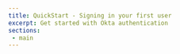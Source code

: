 ```yaml
---
title: QuickStart - Signing in your first user
excerpt: Get started with Okta authentication
sections:
 - main
---
```


